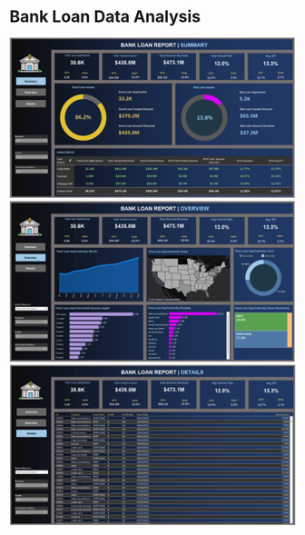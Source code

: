 # Bank Loan Data Analysis


![image alt](https://github.com/Christineding211/Christine_projects/blob/d042deea6ea1580d854054eb7c199cce01f347ca/Bank_Loan_Summary.png)
![image alt](https://github.com/Christineding211/Christine_projects/blob/e006624dddc9374c8992a3da2ee3ad9472ac0a5a/Bank_Loan_Overview.png)
![image alt](https://github.com/Christineding211/Christine_projects/blob/95ffaace61d3fbb0040f240a1164bdbc37bec890/Bank_Loan_Details.png)
